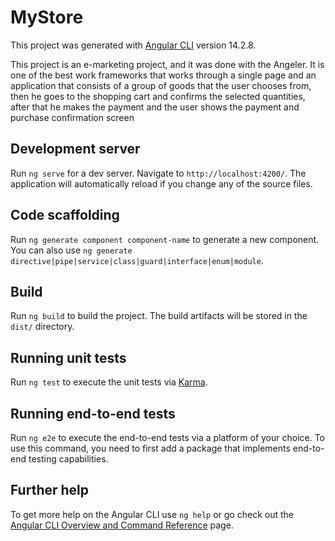 # MyStore

This project was generated with [Angular CLI](https://github.com/angular/angular-cli) version 14.2.8.

This project is an e-marketing project, and it was done with the Angeler. It is one of the best work frameworks that works through a single page and an application that consists of a group of goods that the user chooses from, then he goes to the shopping cart and confirms the selected quantities, after that he makes the payment and the user shows the payment and purchase confirmation screen




## Development server

Run `ng serve` for a dev server. Navigate to `http://localhost:4200/`. The application will automatically reload if you change any of the source files.

## Code scaffolding

Run `ng generate component component-name` to generate a new component. You can also use `ng generate directive|pipe|service|class|guard|interface|enum|module`.

## Build

Run `ng build` to build the project. The build artifacts will be stored in the `dist/` directory.

## Running unit tests

Run `ng test` to execute the unit tests via [Karma](https://karma-runner.github.io).

## Running end-to-end tests

Run `ng e2e` to execute the end-to-end tests via a platform of your choice. To use this command, you need to first add a package that implements end-to-end testing capabilities.

## Further help

To get more help on the Angular CLI use `ng help` or go check out the [Angular CLI Overview and Command Reference](https://angular.io/cli) page.
